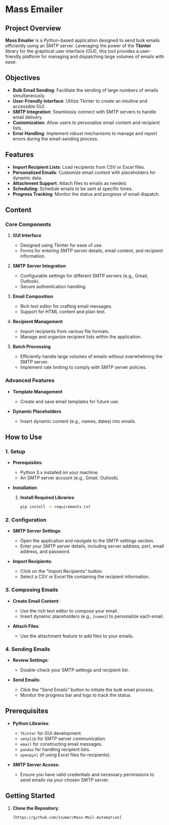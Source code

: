 # Mass Emailer

## Project Overview
**Mass Emailer** is a Python-based application designed to send bulk emails efficiently using an SMTP server. Leveraging the power of the **Tkinter** library for the graphical user interface (GUI), this tool provides a user-friendly platform for managing and dispatching large volumes of emails with ease.

## Objectives
- **Bulk Email Sending**: Facilitate the sending of large numbers of emails simultaneously.
- **User-Friendly Interface**: Utilize Tkinter to create an intuitive and accessible GUI.
- **SMTP Integration**: Seamlessly connect with SMTP servers to handle email delivery.
- **Customization**: Allow users to personalize email content and recipient lists.
- **Error Handling**: Implement robust mechanisms to manage and report errors during the email-sending process.

## Features
- **Import Recipient Lists**: Load recipients from CSV or Excel files.
- **Personalized Emails**: Customize email content with placeholders for dynamic data.
- **Attachment Support**: Attach files to emails as needed.
- **Scheduling**: Schedule emails to be sent at specific times.
- **Progress Tracking**: Monitor the status and progress of email dispatch.

## Content

### **Core Components**
1. **GUI Interface**
   - Designed using Tkinter for ease of use.
   - Forms for entering SMTP server details, email content, and recipient information.
   
2. **SMTP Server Integration**
   - Configurable settings for different SMTP servers (e.g., Gmail, Outlook).
   - Secure authentication handling.

3. **Email Composition**
   - Rich text editor for crafting email messages.
   - Support for HTML content and plain text.

4. **Recipient Management**
   - Import recipients from various file formats.
   - Manage and organize recipient lists within the application.

5. **Batch Processing**
   - Efficiently handle large volumes of emails without overwhelming the SMTP server.
   - Implement rate limiting to comply with SMTP server policies.

### **Advanced Features**
- **Template Management**
  - Create and save email templates for future use.
  
- **Dynamic Placeholders**
  - Insert dynamic content (e.g., names, dates) into emails.

## How to Use

### **1. Setup**
- **Prerequisites**:
  - Python 3.x installed on your machine.
  - An SMTP server account (e.g., Gmail, Outlook).
  
- **Installation**:
  1. **Install Required Libraries**:
     ```bash
     pip install -r requirements.txt
     ```
  
### **2. Configuration**
- **SMTP Server Settings**:
  - Open the application and navigate to the SMTP settings section.
  - Enter your SMTP server details, including server address, port, email address, and password.
  
- **Import Recipients**:
  - Click on the "Import Recipients" button.
  - Select a CSV or Excel file containing the recipient information.
  
### **3. Composing Emails**
- **Create Email Content**:
  - Use the rich text editor to compose your email.
  - Insert dynamic placeholders (e.g., `{name}`) to personalize each email.
  
- **Attach Files**:
  - Use the attachment feature to add files to your emails.
  
### **4. Sending Emails**
- **Review Settings**:
  - Double-check your SMTP settings and recipient list.
  
- **Send Emails**:
  - Click the "Send Emails" button to initiate the bulk email process.
  - Monitor the progress bar and logs to track the status.
  
  
## Prerequisites
- **Python Libraries**:
  - `Tkinter` for GUI development.
  - `smtplib` for SMTP server communication.
  - `email` for constructing email messages.
  - `pandas` for handling recipient lists.
  - `openpyxl` (if using Excel files for recipients).
  
- **SMTP Server Access**:
  - Ensure you have valid credentials and necessary permissions to send emails via your chosen SMTP server.

## Getting Started
1. **Clone the Repository**:
   ```bash
   [https://github.com/1sumer/Mass-Mail-Automation]

